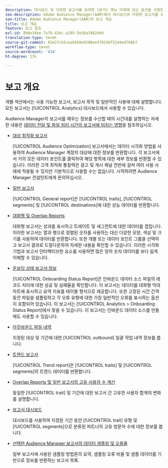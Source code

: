 ```yaml
---
description: 대시보드 및 다양한 보고서를 보려면 [분석] 메뉴 아래에 있는 옵션을 사용합니다.
seo-description: Adobe Audience Manager(AAM)에서 대시보드와 다양한 보고서를 보려면 [분석] 메뉴 아래의 옵션을 사용합니다.
seo-title: Adobe Audience Manager(AAM)의 보고 개요
title: 보고 개요
feature: 보고 참조
exl-id: 8b0e34be-7a78-426c-a295-5e58a3462d64
translation-type: tm+mt
source-git-commit: 92e2fcb5cea6560e9288ee5f819df52e9e4768b7
workflow-type: tm+mt
source-wordcount: '414'
ht-degree: 13%

---
```


# 보고 개요

개별 섹션에서는 사용 가능한 보고서, 보고서 목적 및 일반적인 사용에 대해 설명합니다. 모든 보고서는 [!UICONTROL Analytics] 대시보드에서 사용할 수 있습니다.

Audience Manager이 보고서를 채우는 정보를 수신할 때의 시간대를 설명하는 자세한 내용은 [데이터 전달 및 파일 처리 시간이 보고서에 미치는 영향](/help/using/reference/reporting-file-transfer-timeframe.md)을 참조하십시오.

* [대상 최적화 보고서](/help/using/reporting/audience-optimization-reports/audience-optimization-reports.md)

   [!UICONTROL Audience Optimization] 보고서에서는 데이터 시각화 방법을 사용하여 Audience Manager 계정의 대상에 대한 정보를 반환합니다. 각 보고서에서 거의 모든 데이터 포인트를 클릭하여 해당 항목에 대한 세부 정보를 반환할 수 있습니다. 이러한 고객 최적화 통찰력은 광고 및 게시 채널 전반에 걸쳐 여러 사용 사례에 적용될 수 있지만 기본적으로 사용할 수는 없습니다. 시작하려면 Audience Manager 컨설턴트에게 문의하십시오.

* [일반 보고서](/help/using/reporting/general-reports.md)

   [!UICONTROL General report]은 [!UICONTROL traits], [!UICONTROL segments] 및 [!UICONTROL destinations]에 대한 성능 데이터를 반환합니다.

* [대화형 및 Overlap Reports](/help/using/reporting/dynamic-reports/dynamic-reports.md)

   대화형 보고서는 성과를 표시하고 트레이트 및 세그먼트에 대한 데이터를 겹칩니다. 이러한 보고서는 열과 행으로 정렬된 숫자를 사용하는 대신 다양한 모양, 색상 및 크기를 사용하여 데이터를 반환합니다. 또한 개별 또는 데이터 포인트 그룹을 선택하고 보고서 결과로 드릴다운하여 자세한 내용을 확인할 수 있습니다. 이러한 시각화 기법과 보고서 인터랙티브한 요소를 사용하면 많은 양의 숫자 데이터를 보다 쉽게 이해할 수 있습니다.

* [온보딩 상태 보고서:정보](/help/using/reporting/onboarding-status-report.md)

   [!UICONTROL Onboarding Status Report]은 인바운드 데이터 소스 파일의 레코드 처리에 대한 성공 및 실패율을 확인합니다. 이 보고서는 데이터를 대화형 막대 차트에 표시하고 요약 지표를 테이블 형식으로 제공합니다. 또한 고정된 시간 간격 동안 파일을 샘플링하고 각 오류 유형에 대한 가장 일반적인 오류를 표시하는 옵션이 포함되어 있습니다. 이 보고서는 [!UICONTROL Analytics > Onboarding Status Report]에서 찾을 수 있습니다. 이 보고서는 인바운드 데이터 소스를 만들 때도 사용할 수 있습니다.

* [아웃바운드 파일 내역](/help/using/reporting/outbound-history-report.md)

   지정된 대상 및 기간에 대한 [!UICONTROL outbound] 일괄 작업 내역 정보를 봅니다.

* [트렌드 보고서](/help/using/reporting/trend-reports.md)

   [!UICONTROL Trend report]은 [!UICONTROL traits] 및 [!UICONTROL segments]의 트렌드 데이터를 반환합니다.

* [Overlap Reports 및 일반 보고서의 고유 사용자 수 계산](/help/using/reporting/unique-user-counts.md)

   동일한 [!UICONTROL trait] 및 기간에 대한 보고서 간 고유한 사용자 합계의 변화를 설명합니다.

* [보고서 대시보드](/help/using/reporting/trend-reports.md)

   대시보드를 사용하여 지정된 기간 동안 [!UICONTROL trait] 유형 및 [!UICONTROL segments]으로 분류된 파트너의 고유 방문자 수에 대한 정보를 봅니다.

* [선택한 Audience Manager 보고서의 데이터 샘플링 및 오류율](/help/using/reporting/report-sampling.md)

   일부 보고서에 사용된 샘플링 방법론의 요약, 샘플링 오류 비율 및 샘플 데이터를 기반으로 정보를 반환하는 보고서 목록.
